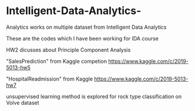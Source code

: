 # Intelligent-Data-Analytics-
Analytics works on multiple dataset from Intelligent Data Analytics

These are the codes which I have been working for IDA course

HW2 dicusses about Principle Component Analysis 

"SalesPrediction" from Kaggle competion https://www.kaggle.com/c/2019-5013-hw5

"HospitalReadmission" from Kaggle https://www.kaggle.com/c/2019-5013-hw7

unsupervised learning method is explored for rock type classification on Volve dataset 
